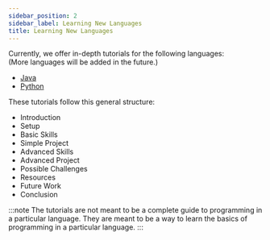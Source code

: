 ```yaml
---
sidebar_position: 2
sidebar_label: Learning New Languages
title: Learning New Languages
---
```


Currently, we offer in-depth tutorials for the following languages:  
(More languages will be added in the future.)
- [Java](/tutorials/Java/intro)
- [Python](/tutorials/Python/intro)

These tutorials follow this general structure:
- Introduction
- Setup
- Basic Skills
- Simple Project
- Advanced Skills
- Advanced Project
- Possible Challenges
- Resources
- Future Work
- Conclusion

:::note
The tutorials are not meant to be a complete guide to programming in a
particular language. They are meant to be a way to learn the basics of
programming in a particular language.
:::